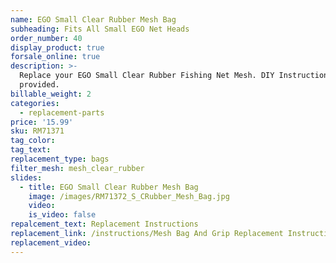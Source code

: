 ```yaml
---
name: EGO Small Clear Rubber Mesh Bag
subheading: Fits All Small EGO Net Heads
order_number: 40
display_product: true
forsale_online: true
description: >-
  Replace your EGO Small Clear Rubber Fishing Net Mesh. DIY Instructions
  provided.
billable_weight: 2
categories:
  - replacement-parts
price: '15.99'
sku: RM71371
tag_color:
tag_text:
replacement_type: bags
filter_mesh: mesh_clear_rubber
slides:
  - title: EGO Small Clear Rubber Mesh Bag
    image: /images/RM71372_S_CRubber_Mesh_Bag.jpg
    video:
    is_video: false
repalcement_text: Replacement Instructions
replacement_link: /instructions/Mesh Bag And Grip Replacement Instructions 1.0.pdf
replacement_video:
---
```

